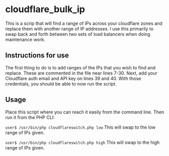 # cloudflare_bulk_ip
This is a scrip that will find a range of IPs across your cloudflare zones and replace them with another range of IP addresses. I use this primarily to swap back and forth between two sets of load balancers when doing maintenance work.

## Instructions for use
The first thing to do is to add ranges of the IPs that you wish to find and replace. These are commented in the file near lines 7-30. Next, add your Cloudflare auth email and API key on lines 39 and 40. With those credentials, you should be able to now run the script.

## Usage
Place this script where you can reach it easily from the command line. Then run it from the PHP CLI:

`user$ /usr/bin/php cloudflareswitch.php low`
This will swap to the low range of IPs given.

`user$ /usr/bin/php cloudflareswitch.php high`
This will swap to the high range of IPs given.
